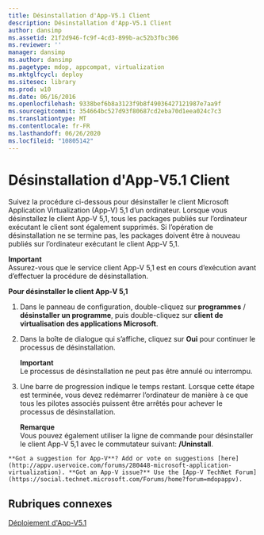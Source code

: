 ```yaml
---
title: Désinstallation d'App-V5.1 Client
description: Désinstallation d'App-V5.1 Client
author: dansimp
ms.assetid: 21f2d946-fc9f-4cd3-899b-ac52b3fbc306
ms.reviewer: ''
manager: dansimp
ms.author: dansimp
ms.pagetype: mdop, appcompat, virtualization
ms.mktglfcycl: deploy
ms.sitesec: library
ms.prod: w10
ms.date: 06/16/2016
ms.openlocfilehash: 9338bef6b8a3123f9b8f49036427121987e7aa9f
ms.sourcegitcommit: 354664bc527d93f80687cd2eba70d1eea024c7c3
ms.translationtype: MT
ms.contentlocale: fr-FR
ms.lasthandoff: 06/26/2020
ms.locfileid: "10805142"
---
```

# Désinstallation d'App-V5.1 Client


Suivez la procédure ci-dessous pour désinstaller le client Microsoft Application Virtualization (App-V) 5,1 d’un ordinateur. Lorsque vous désinstallez le client App-V 5,1, tous les packages publiés sur l’ordinateur exécutant le client sont également supprimés. Si l’opération de désinstallation ne se termine pas, les packages doivent être à nouveau publiés sur l’ordinateur exécutant le client App-V 5,1.

**Important**  
Assurez-vous que le service client App-V 5,1 est en cours d’exécution avant d’effectuer la procédure de désinstallation.



**Pour désinstaller le client App-V 5,1**

1.  Dans le panneau de configuration, double-cliquez sur **programmes**  /  **désinstaller un programme**, puis double-cliquez sur **client de virtualisation des applications Microsoft**.

2.  Dans la boîte de dialogue qui s’affiche, cliquez sur **Oui** pour continuer le processus de désinstallation.

    **Important**  
    Le processus de désinstallation ne peut pas être annulé ou interrompu.



3.  Une barre de progression indique le temps restant. Lorsque cette étape est terminée, vous devez redémarrer l’ordinateur de manière à ce que tous les pilotes associés puissent être arrêtés pour achever le processus de désinstallation.

    **Remarque**  
    Vous pouvez également utiliser la ligne de commande pour désinstaller le client App-V 5,1 avec le commutateur suivant: **/Uninstall**.



~~~
**Got a suggestion for App-V**? Add or vote on suggestions [here](http://appv.uservoice.com/forums/280448-microsoft-application-virtualization). **Got an App-V issue?** Use the [App-V TechNet Forum](https://social.technet.microsoft.com/Forums/home?forum=mdopappv).
~~~

## Rubriques connexes


[Déploiement d'App-V5.1](deploying-app-v-51.md)









